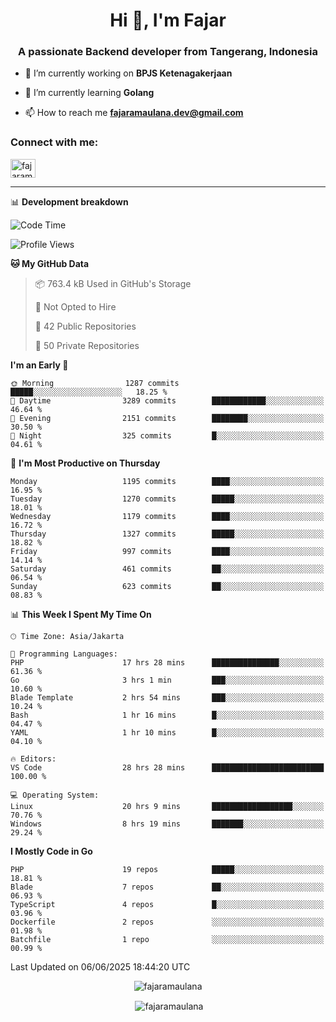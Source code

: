 <h1 align="center">Hi 👋, I'm Fajar</h1>
<h3 align="center">A passionate Backend developer from Tangerang, Indonesia</h3>

<!-- <p align="left"> <img src="https://komarev.com/ghpvc/?username=fajaramaulana&label=Profile%20views&color=0e75b6&style=flat" alt="fajaramaulana" /> </p> -->

- 🔭 I’m currently working on **BPJS Ketenagakerjaan**

- 🌱 I’m currently learning **Golang**

- 📫 How to reach me **fajaramaulana.dev@gmail.com**

<h3 align="left">Connect with me:</h3>
<p align="left">
<a href="https://linkedin.com/in/fajar-agus-maulana-73533a180/" target="blank"><img align="center" src="https://raw.githubusercontent.com/rahuldkjain/github-profile-readme-generator/master/src/images/icons/Social/linked-in-alt.svg" alt="fajaramaulana" height="30" width="40" /></a>
</p>

-------

📊 **Development breakdown**
<!--START_SECTION:waka-->
![Code Time](http://img.shields.io/badge/Code%20Time-3%2C040%20hrs%2048%20mins-blue)

![Profile Views](http://img.shields.io/badge/Profile%20Views-2-blue)

**🐱 My GitHub Data** 

> 📦 763.4 kB Used in GitHub's Storage 
 > 
> 🚫 Not Opted to Hire
 > 
> 📜 42 Public Repositories 
 > 
> 🔑 50 Private Repositories 
 > 
**I'm an Early 🐤** 

```text
🌞 Morning                1287 commits        █████░░░░░░░░░░░░░░░░░░░░   18.25 % 
🌆 Daytime                3289 commits        ████████████░░░░░░░░░░░░░   46.64 % 
🌃 Evening                2151 commits        ████████░░░░░░░░░░░░░░░░░   30.50 % 
🌙 Night                  325 commits         █░░░░░░░░░░░░░░░░░░░░░░░░   04.61 % 
```
📅 **I'm Most Productive on Thursday** 

```text
Monday                   1195 commits        ████░░░░░░░░░░░░░░░░░░░░░   16.95 % 
Tuesday                  1270 commits        █████░░░░░░░░░░░░░░░░░░░░   18.01 % 
Wednesday                1179 commits        ████░░░░░░░░░░░░░░░░░░░░░   16.72 % 
Thursday                 1327 commits        █████░░░░░░░░░░░░░░░░░░░░   18.82 % 
Friday                   997 commits         ████░░░░░░░░░░░░░░░░░░░░░   14.14 % 
Saturday                 461 commits         ██░░░░░░░░░░░░░░░░░░░░░░░   06.54 % 
Sunday                   623 commits         ██░░░░░░░░░░░░░░░░░░░░░░░   08.83 % 
```


📊 **This Week I Spent My Time On** 

```text
🕑︎ Time Zone: Asia/Jakarta

💬 Programming Languages: 
PHP                      17 hrs 28 mins      ███████████████░░░░░░░░░░   61.36 % 
Go                       3 hrs 1 min         ███░░░░░░░░░░░░░░░░░░░░░░   10.60 % 
Blade Template           2 hrs 54 mins       ███░░░░░░░░░░░░░░░░░░░░░░   10.24 % 
Bash                     1 hr 16 mins        █░░░░░░░░░░░░░░░░░░░░░░░░   04.47 % 
YAML                     1 hr 10 mins        █░░░░░░░░░░░░░░░░░░░░░░░░   04.10 % 

🔥 Editors: 
VS Code                  28 hrs 28 mins      █████████████████████████   100.00 % 

💻 Operating System: 
Linux                    20 hrs 9 mins       ██████████████████░░░░░░░   70.76 % 
Windows                  8 hrs 19 mins       ███████░░░░░░░░░░░░░░░░░░   29.24 % 
```

**I Mostly Code in Go** 

```text
PHP                      19 repos            █████░░░░░░░░░░░░░░░░░░░░   18.81 % 
Blade                    7 repos             ██░░░░░░░░░░░░░░░░░░░░░░░   06.93 % 
TypeScript               4 repos             █░░░░░░░░░░░░░░░░░░░░░░░░   03.96 % 
Dockerfile               2 repos             ░░░░░░░░░░░░░░░░░░░░░░░░░   01.98 % 
Batchfile                1 repo              ░░░░░░░░░░░░░░░░░░░░░░░░░   00.99 % 
```




 Last Updated on 06/06/2025 18:44:20 UTC
<!--END_SECTION:waka-->
<p align="center"><img align="center" src="https://github-readme-stats.vercel.app/api/top-langs?username=fajaramaulana&show_icons=true&locale=en&layout=compact" alt="fajaramaulana" /></p>

<p align="center">&nbsp;<img align="center" src="https://github-readme-stats.vercel.app/api?username=fajaramaulana&show_icons=true&locale=en" alt="fajaramaulana" /></p>
